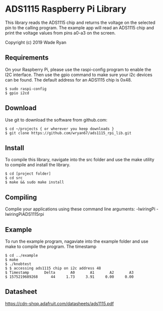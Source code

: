 # ADS1115 Raspberry Pi Library
This library reads the ADS1115 chip and returns the voltage on the selected pin to the calling program.  The example app will read an ADS1115 chip and print the voltage values from pins a0-a3 on the screen.

Copyright (c) 2019 Wade Ryan


## Requirements
On your Raspberry Pi, please use the raspi-config program to enable the I2C interface.
Then use the gpio command to make sure your i2c devices can be found.  The default address 
for an ADS1115 chip is 0x48.  

    $ sudo raspi-config
    $ gpio i2cd

## Download
Use git to download the software from github.com:

    $ cd ~/projects { or wherever you keep downloads }
    $ git clone https://github.com/wryan67/ads1115_rpi_lib.git

## Install
To compile this library, navigate into the src folder and use the make utility to compile 
and install the library.

    $ cd [project folder]
    $ cd src
    $ make && sudo make install


## Compiling
Complie your applications using these command line arguments: -lwiringPi -lwiringPiADS1115rpi


## Example
To run the example program, nagaviate into the example folder and use make to compile the program.  The timestamp 

    $ cd ../example
    $ make 
    $ ./knobtest
    $ $ accessing ads1115 chip on i2c address 48
    $ Timestamp       Delta       A0       A1       A2       A3
    $ 1575219689268      44     1.73     3.91     0.00     0.00

## Datasheet

https://cdn-shop.adafruit.com/datasheets/ads1115.pdf
